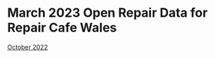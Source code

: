 # March 2023 Open Repair Data for Repair Cafe Wales

[October 2022](https://github.com/openrepair/data/tree/master/partners/RepairCafeWales/202210)
